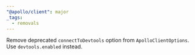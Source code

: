 ```yaml
---
"@apollo/client": major
_tags:
  - removals
---
```


Remove deprecated `connectToDevtools` option from `ApolloClientOptions`. Use `devtools.enabled` instead.
